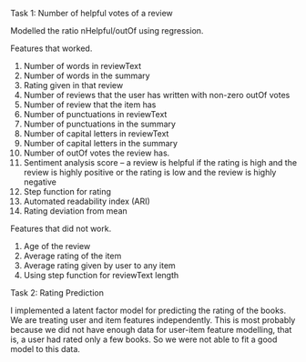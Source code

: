 Task 1: Number of helpful votes of a review

Modelled the ratio nHelpful/outOf using regression.

Features that worked.
1. Number of words in reviewText
2. Number of words in the summary
3. Rating given in that review
4. Number of reviews that the user has written with non-zero outOf votes
5. Number of review that the item has
6. Number of punctuations in reviewText
7. Number of punctuations in the summary
8. Number of capital letters in reviewText
9. Number of capital letters in the summary
10. Number of outOf votes the review has.
11. Sentiment analysis score – a review is helpful if the rating is high and the review is highly positive or the rating is low and the review is highly negative
12. Step function for rating
13. Automated readability index (ARI)
14. Rating deviation from mean

Features that did not work.
1. Age of the review
2. Average rating of the item
3. Average rating given by user to any item
4. Using step function for reviewText length

Task 2: Rating Prediction

I implemented a latent factor model for predicting the rating of the books. We are treating user and item features independently. This is most probably because we did not have enough data for user-item feature modelling, that is, a user had rated only a few books. So we were not able to fit a good model to this data.
